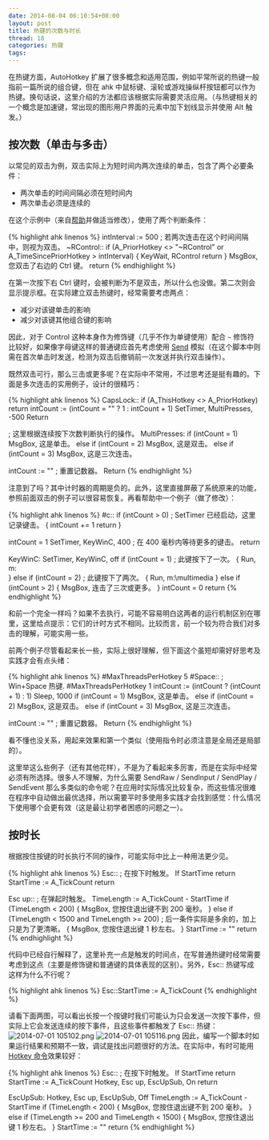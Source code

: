 ```yaml
---
date: 2014-08-04 06:10:54+08:00
layout: post
title: 热键的次数与时长
thread: 18
categories: 热键
tags:
---
```

在热键方面，AutoHotkey 扩展了很多概念和适用范围，例如平常所说的热键一般指前一篇所说的组合键，但在 ahk 中鼠标键、滚轮或游戏操纵杆按钮都可以作为热键。换句话说，这里介绍的方法都应该根据实际需要灵活应用。（与热键相关的一个概念是加速键，常出现的图形用户界面的元素中加下划线显示并使用 Alt 触发。）

## 按次数（单击与多击）

以常见的双击为例，双击实际上为短时间内两次连续的单击，包含了两个必要条件：

* 两次单击的时间间隔必须在短时间内
* 两次单击必须是连续的

在这个示例中（来自[帮助](http://ahkcn.sourceforge.net/docs/)并做适当修改），使用了两个判断条件：

{% highlight ahk linenos %}
intInterval := 500 ; 若两次连击在这个时间间隔中，则视为双击。
~RControl::
if (A_PriorHotkey <> "~RControl" or A_TimeSincePriorHotkey > intInterval)
{
    KeyWait, RControl
    return
}
MsgBox, 您双击了右边的 Ctrl 键。
return
{% endhighlight %}

在第一次按下右 Ctrl 键时，会被判断为不是双击，所以什么也没做。第二次则会显示提示框。在实际建立双击热键时，经常需要考虑两点：

* 减少对该键单击的影响
* 减少对该键其他组合键的影响

因此，对于 Control 这种本身作为修饰键（几乎不作为单键使用）配合 `~` 修饰符比较好，如果像字母键这样的普通键应首先考虑使用 [Send](http://ahkcn.sourceforge.net/docs/commands/Send.htm) 模拟（在这个脚本中则需在首次单击时发送，检测为双击后撤销前一次发送并执行双击操作）。

既然双击可行，那么三击或更多呢？在实际中不常用，不过思考还是挺有趣的。下面是多次连击的实用例子，设计的很精巧：

{% highlight ahk linenos %}
CapsLock::
if (A_ThisHotkey <> A_PriorHotkey)
    return
intCount := (intCount = "" ? 1 : intCount + 1)
SetTimer, MultiPresses, -500
Return

; 这里根据连续按下次数判断执行的操作。
MultiPresses:
if (intCount = 1)
    MsgBox, 这是单击。
else if (intCount = 2)
    MsgBox, 这是双击。
else if (intCount = 3)
    MsgBox, 这是三次连击。

intCount := "" ; 重置记数器。
Return
{% endhighlight %}

注意到了吗？其中计时器的周期是负的。此外，这里直接屏蔽了系统原来的功能，参照前面双击的例子可以很容易恢复。再看帮助中一个例子（做了修改）：

{% highlight ahk linenos %}
#c::
if (intCount > 0) ; SetTimer 已经启动，这里记录键击。
{
    intCount += 1
    return
}

intCount = 1
SetTimer, KeyWinC, 400 ; 在 400 毫秒内等待更多的键击。
return

KeyWinC:
SetTimer, KeyWinC, off
if (intCount = 1) ; 此键按下了一次。
{
    Run, m:\
}
else if (intCount = 2) ; 此键按下了两次。
{
    Run, m:\multimedia
}
else if (intCount > 2)
{
    MsgBox, 连击了三次或更多。
}
intCount = 0
return
{% endhighlight %}

和前一个完全一样吗？如果不去执行，可能不容易明白这两者的运行机制区别在哪里，这里给点提示：它们的计时方式不相同。比较而言，前一个较为符合我们对多击的理解，可能实用一些。

前两个例子尽管看起来长一些，实际上很好理解，但下面这个虽短却需好好思考及实践才会有点头绪：

{% highlight ahk linenos %}
#MaxThreadsPerHotkey 5
#Space::  ; Win+Space 热键.
#MaxThreadsPerHotkey 1
intCount := (intCount ? (intCount + 1) : 1)
Sleep, 1000
if (intCount = 1)
    MsgBox, 这是单击。
else if (intCount = 2)
    MsgBox, 这是双击。
else if (intCount = 3)
    MsgBox, 这是三次连击。

intCount := "" ; 重置记数器。
Return
{% endhighlight %}

看不懂也没关系，用起来效果和第一个类似（使用指令时必须注意是全局还是局部的）。

这里举这么些例子（还有其他花样），不是为了看起来多厉害，而是在实际中经常必须有所选择。很多人不理解，为什么需要 SendRaw / SendInput / SendPlay / SendEvent 那么多类似的命令呢？在应用时实际情况比较复杂，而这些情况很难在程序中自动做出最优选择，所以需要平时多使用多实践才会找到感觉：什么情况下使用哪个会更有效（这是最让初学者困惑的问题之一）。

## 按时长

根据按住按键的时长执行不同的操作，可能实际中比上一种用法更少见。

{% highlight ahk linenos %}
Esc:: ; 在按下时触发。
If StartTime
    return
StartTime := A_TickCount
return

Esc up:: ; 在弹起时触发。
TimeLength := A_TickCount - StartTime
if (TimeLength < 200)
{
    MsgBox, 您按住退出键不到 200 毫秒。
}
else if (TimeLength < 1500 and TimeLength >= 200) ; 后一条件实际是多余的，加上只是为了更清晰。
{
    MsgBox, 您按住退出键 1 秒左右。
}
StartTime := ""
return
{% endhighlight %}

代码中已经自行解释了，这里补充一点是触发的时间点，在写普通热键时经常需要考虑到这点（主要是修饰键和普通键的具体表现的区别）。另外，Esc:: 热键写成这样为什么不行呢？

{% highlight ahk linenos %}
Esc::StartTime := A_TickCount
{% endhighlight %}

请看下面两图，可以看出长按一个按键时我们可能认为只会发送一次按下事件，但实际上它会发送连续的按下事件，且这些事件都触发了 Esc:: 热键：
![2014-07-01 105102.png](http://upload-images.jianshu.io/upload_images/19661-98ef0ae659f7cbbb.png)
![2014-07-01 105116.png](http://upload-images.jianshu.io/upload_images/19661-f4ff31991f6bd846.png)
因此，编写一个脚本时如果运行结果和预期不一致，调试是找出问题很好的方法。在实际中，有时可能用 [Hotkey 命令](http://ahkcn.sourceforge.net/docs/commands/Hotkey.htm)效果较好：

{% highlight ahk linenos %}
Esc:: ; 在按下时触发。
If StartTime
    return
StartTime := A_TickCount
Hotkey, Esc up, EscUpSub, On
return

EscUpSub:
Hotkey, Esc up, EscUpSub, Off
TimeLength := A_TickCount - StartTime
if (TimeLength < 200)
{
    MsgBox, 您按住退出键不到 200 毫秒。
}
else if (TimeLength >= 200 and TimeLength < 1500)
{
    MsgBox, 您按住退出键 1 秒左右。
}
StartTime := ""
return
{% endhighlight %}



